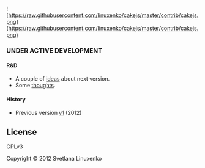 ![https://raw.githubusercontent.com/linuxenko/cakejs/master/contrib/cakejs.png](https://raw.githubusercontent.com/linuxenko/cakejs/master/contrib/cakejs.png)


### UNDER ACTIVE DEVELOPMENT

#### R&D

 * A couple of [ideas](https://github.com/linuxenko/cakejs/issues/1) about next version.
 * Some [thoughts](https://github.com/linuxenko/cakejs/blob/master/docs/THOUGHTS.md).

#### History

 * Previous version [v1](https://github.com/linuxenko/cakejs/tree/outdated-v1) (2012)
 
## License

GPLv3

Copyright © 2012 Svetlana Linuxenko
